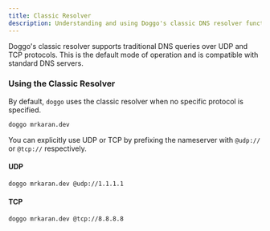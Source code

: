 ```yaml
---
title: Classic Resolver
description: Understanding and using Doggo's classic DNS resolver functionality
---
```


Doggo's classic resolver supports traditional DNS queries over UDP and TCP protocols. This is the default mode of operation and is compatible with standard DNS servers.

### Using the Classic Resolver

By default, `doggo` uses the classic resolver when no specific protocol is specified.

```bash
doggo mrkaran.dev
```

You can explicitly use UDP or TCP by prefixing the nameserver with `@udp://` or `@tcp://` respectively.

#### UDP

```bash
doggo mrkaran.dev @udp://1.1.1.1
```

#### TCP

```bash
doggo mrkaran.dev @tcp://8.8.8.8
```
